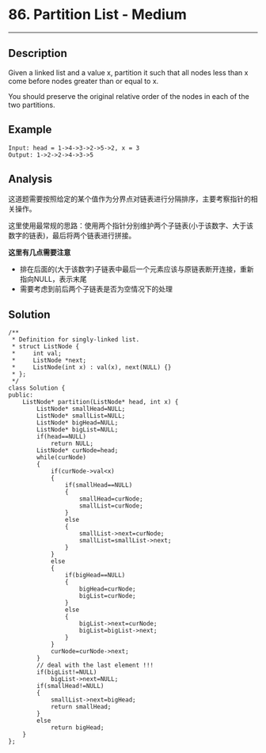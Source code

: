 # 86. Partition List - Medium
---
## Description
Given a linked list and a value x, partition it such that all nodes less than x come before nodes greater than or equal to x.

You should preserve the original relative order of the nodes in each of the two partitions.

## Example
```
Input: head = 1->4->3->2->5->2, x = 3
Output: 1->2->2->4->3->5
```

## Analysis
这道题需要按照给定的某个值作为分界点对链表进行分隔排序，主要考察指针的相关操作。

这里使用最常规的思路：使用两个指针分别维护两个子链表(小于该数字、大于该数字的链表)，最后将两个链表进行拼接。

**这里有几点需要注意**
- 排在后面的(大于该数字)子链表中最后一个元素应该与原链表断开连接，重新指向NULL，表示末尾
- 需要考虑到前后两个子链表是否为空情况下的处理

## Solution
```
/**
 * Definition for singly-linked list.
 * struct ListNode {
 *     int val;
 *     ListNode *next;
 *     ListNode(int x) : val(x), next(NULL) {}
 * };
 */
class Solution {
public:
    ListNode* partition(ListNode* head, int x) {
        ListNode* smallHead=NULL;
        ListNode* smallList=NULL;
        ListNode* bigHead=NULL;
        ListNode* bigList=NULL;
        if(head==NULL)
            return NULL;
        ListNode* curNode=head;
        while(curNode)
        {
            if(curNode->val<x)
            {
                if(smallHead==NULL)
                {
                    smallHead=curNode;
                    smallList=curNode;
                }
                else
                {
                    smallList->next=curNode;
                    smallList=smallList->next;
                }
            }
            else
            {
                if(bigHead==NULL)
                {
                    bigHead=curNode;
                    bigList=curNode;
                }
                else
                {
                    bigList->next=curNode;
                    bigList=bigList->next;
                }
            }
            curNode=curNode->next;
        }
        // deal with the last element !!!
        if(bigList!=NULL)
            bigList->next=NULL;
        if(smallHead!=NULL)
        {
            smallList->next=bigHead;
            return smallHead;
        }  
        else
            return bigHead;
    }
};
```

